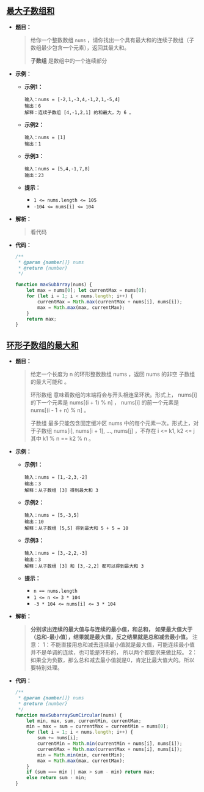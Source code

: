 ## [最大子数组和](https://leetcode.cn/problems/maximum-subarray/)

* **题目：**

  >给你一个整数数组 `nums` ，请你找出一个具有最大和的连续子数组（子数组最少包含一个元素），返回其最大和。
  >
  >**子数组** 是数组中的一个连续部分

* **示例：**

  * **示例1：**

    ```
    输入：nums = [-2,1,-3,4,-1,2,1,-5,4]
    输出：6
    解释：连续子数组 [4,-1,2,1] 的和最大，为 6 。
    ```

  * **示例2：**

    ```
    输入：nums = [1]
    输出：1
    ```

  * **示例3：**

    ```
    输入：nums = [5,4,-1,7,8]
    输出：23
    ```

  * **提示：**

    * `1 <= nums.length <= 105`
    * `-104 <= nums[i] <= 104`

* **解析：**

  >看代码

* **代码：**

  ```js
  /**
   * @param {number[]} nums
   * @return {number}
   */
  
  function maxSubArray(nums) {
      let max = nums[0]; let currentMax = nums[0];
      for (let i = 1; i < nums.length; i++) {
          currentMax = Math.max(currentMax + nums[i], nums[i]);
          max = Math.max(max, currentMax);
      }
      return max;
  }
  ```




## [环形子数组的最大和](https://leetcode.cn/problems/maximum-sum-circular-subarray/)

* **题目：**

  >给定一个长度为 n 的环形整数数组 nums ，返回 nums 的非空 子数组 的最大可能和 。
  >
  >环形数组 意味着数组的末端将会与开头相连呈环状。形式上， nums[i] 的下一个元素是 nums[(i + 1) % n] ， nums[i] 的前一个元素是 nums[(i - 1 + n) % n] 。
  >
  >子数组 最多只能包含固定缓冲区 nums 中的每个元素一次。形式上，对于子数组 nums[i], nums[i + 1], ..., nums[j] ，不存在 i <= k1, k2 <= j 其中 k1 % n == k2 % n 。
  >

* **示例：**

  * **示例1：**

    ```
    输入：nums = [1,-2,3,-2]
    输出：3
    解释：从子数组 [3] 得到最大和 3
    ```

  * **示例2：**

    ```
    输入：nums = [5,-3,5]
    输出：10
    解释：从子数组 [5,5] 得到最大和 5 + 5 = 10
    ```

  * **示例3：**

    ```
    输入：nums = [3,-2,2,-3]
    输出：3
    解释：从子数组 [3] 和 [3,-2,2] 都可以得到最大和 3
    ```

  * **提示：**

    * `n == nums.length`
    * `1 <= n <= 3 * 104`
    * `-3 * 104 <= nums[i] <= 3 * 104`

* **解析：**

  >**分别求出连续的最大值与与连续的最小值，和总和，**
  >**如果最大值大于（总和-最小值），结果就是最大值，反之结果就是总和减去最小值。**
  >注意：
  >1：不能直接用总和减去连续最小值就是最大值，可能连续最小值并不是单调的连续，也可能是环形的，
  >所以两个都要求来做比较。
  >2：如果全为负数，那么总和减去最小值就是0，肯定比最大值大的。所以要特别处理。

* **代码：**

  ```js
  /**
   * @param {number[]} nums
   * @return {number}
   */
  function maxSubarraySumCircular(nums) {
      let min, max, sum, currentMin, currentMax;
      min = max = sum = currentMax = currentMin = nums[0];
      for (let i = 1; i < nums.length; i++) {
          sum += nums[i];
          currentMin = Math.min(currentMin + nums[i], nums[i]);
          currentMax = Math.max(currentMax + nums[i], nums[i]);
          min = Math.min(min, currentMin);
          max = Math.max(max, currentMax);
      }
      if (sum === min || max > sum - min) return max;
      else return sum - min;
  }
  ```

  
